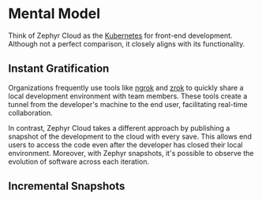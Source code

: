 # Mental Model

Think of Zephyr Cloud as the [Kubernetes](https://kubernetes.io/) for front-end development. Although not a perfect comparison, it closely aligns with its functionality.

## Instant Gratification

Organizations frequently use tools like [ngrok](https://ngrok.com/) and [zrok](https://zrok.io/) to quickly share a local development environment with team members. These tools create a tunnel from the developer's machine to the end user, facilitating real-time collaboration.

In contrast, Zephyr Cloud takes a different approach by publishing a snapshot of the development to the cloud with every save. This allows end users to access the code even after the developer has closed their local environment. Moreover, with Zephyr snapshots, it's possible to observe the evolution of software across each iteration.

## Incremental Snapshots
